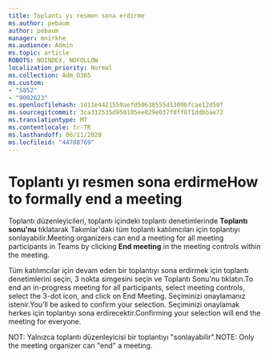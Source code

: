 ```yaml
---
title: Toplantı yı resmen sona erdirme
ms.author: pebaum
author: pebaum
manager: mnirkhe
ms.audience: Admin
ms.topic: article
ROBOTS: NOINDEX, NOFOLLOW
localization_priority: Normal
ms.collection: Adm_O365
ms.custom:
- "5852"
- "9002623"
ms.openlocfilehash: 1d11e4421559aefd50638555d1309bfcae12d50f
ms.sourcegitcommit: 3ca312535d950105ee829e037f0ff8f1ddbbae72
ms.translationtype: MT
ms.contentlocale: tr-TR
ms.lasthandoff: 06/11/2020
ms.locfileid: "44708769"
---
```

# <a name="how-to-formally-end-a-meeting"></a><span data-ttu-id="649a2-102">Toplantı yı resmen sona erdirme</span><span class="sxs-lookup"><span data-stu-id="649a2-102">How to formally end a meeting</span></span>

<span data-ttu-id="649a2-103">Toplantı düzenleyicileri, toplantı içindeki toplantı denetimlerinde **Toplantı sonu'nu** tıklatarak Takımlar'daki tüm toplantı katılımcıları için toplantıyı sonlayabilir.</span><span class="sxs-lookup"><span data-stu-id="649a2-103">Meeting organizers can end a meeting for all meeting participants in Teams by clicking **End meeting** in the meeting controls within the meeting.</span></span>  

<span data-ttu-id="649a2-104">Tüm katılımcılar için devam eden bir toplantıyı sona erdirmek için toplantı denetimlerini seçin, 3 nokta simgesini seçin ve Toplantı Sonu'nu tıklatın.</span><span class="sxs-lookup"><span data-stu-id="649a2-104">To end an in-progress meeting for all participants, select meeting controls, select the 3-dot icon, and click on End Meeting.</span></span> <span data-ttu-id="649a2-105">Seçiminizi onaylamanız istenir.</span><span class="sxs-lookup"><span data-stu-id="649a2-105">You’ll be asked to confirm your selection.</span></span> <span data-ttu-id="649a2-106">Seçiminizi onaylamak herkes için toplantıyı sona erdirecektir.</span><span class="sxs-lookup"><span data-stu-id="649a2-106">Confirming your selection will end the meeting for everyone.</span></span>

<span data-ttu-id="649a2-107">NOT: Yalnızca toplantı düzenleyicisi bir toplantıyı "sonlayabilir".</span><span class="sxs-lookup"><span data-stu-id="649a2-107">NOTE: Only the meeting organizer can "end" a meeting.</span></span>